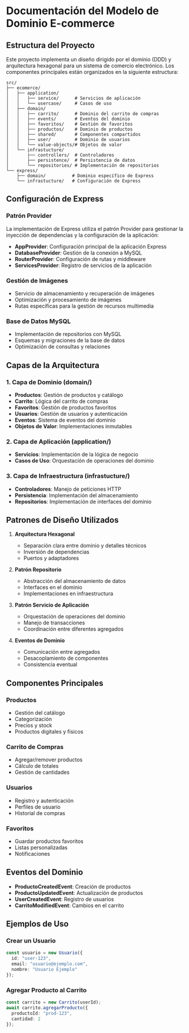 # Documentación del Modelo de Dominio E-commerce

## Estructura del Proyecto

Este proyecto implementa un diseño dirigido por el dominio (DDD) y arquitectura hexagonal para un sistema de comercio electrónico. Los componentes principales están organizados en la siguiente estructura:

```
src/
├── ecomerce/
│   ├── application/
│   │   ├── service/      # Servicios de aplicación
│   │   └── usercase/     # Casos de uso
│   ├── domain/
│   │   ├── carrito/      # Dominio del carrito de compras
│   │   ├── events/       # Eventos del dominio
│   │   ├── favoritos/    # Gestión de favoritos
│   │   ├── productos/    # Dominio de productos
│   │   ├── shared/       # Componentes compartidos
│   │   ├── user/         # Dominio de usuarios
│   │   └── value-objects/# Objetos de valor
│   └── infrastucture/
│       ├── controllers/  # Controladores
│       ├── persistence/  # Persistencia de datos
│       └── repositories/ # Implementación de repositorios
└── express/
    ├── domain/          # Dominio específico de Express
    └── infrastucture/   # Configuración de Express
```

## Configuración de Express

### Patrón Provider
La implementación de Express utiliza el patrón Provider para gestionar la inyección de dependencias y la configuración de la aplicación:

- **AppProvider**: Configuración principal de la aplicación Express
- **DatabaseProvider**: Gestión de la conexión a MySQL
- **RouterProvider**: Configuración de rutas y middleware
- **ServicesProvider**: Registro de servicios de la aplicación

### Gestión de Imágenes
- Servicio de almacenamiento y recuperación de imágenes
- Optimización y procesamiento de imágenes
- Rutas específicas para la gestión de recursos multimedia

### Base de Datos MySQL
- Implementación de repositorios con MySQL
- Esquemas y migraciones de la base de datos
- Optimización de consultas y relaciones

## Capas de la Arquitectura

### 1. Capa de Dominio (domain/)
- **Productos**: Gestión de productos y catálogo
- **Carrito**: Lógica del carrito de compras
- **Favoritos**: Gestión de productos favoritos
- **Usuarios**: Gestión de usuarios y autenticación
- **Eventos**: Sistema de eventos del dominio
- **Objetos de Valor**: Implementaciones inmutables

### 2. Capa de Aplicación (application/)
- **Servicios**: Implementación de la lógica de negocio
- **Casos de Uso**: Orquestación de operaciones del dominio

### 3. Capa de Infraestructura (infrastucture/)
- **Controladores**: Manejo de peticiones HTTP
- **Persistencia**: Implementación del almacenamiento
- **Repositorios**: Implementación de interfaces del dominio

## Patrones de Diseño Utilizados

1. **Arquitectura Hexagonal**
   - Separación clara entre dominio y detalles técnicos
   - Inversión de dependencias
   - Puertos y adaptadores

2. **Patrón Repositorio**
   - Abstracción del almacenamiento de datos
   - Interfaces en el dominio
   - Implementaciones en infraestructura

3. **Patrón Servicio de Aplicación**
   - Orquestación de operaciones del dominio
   - Manejo de transacciones
   - Coordinación entre diferentes agregados

4. **Eventos de Dominio**
   - Comunicación entre agregados
   - Desacoplamiento de componentes
   - Consistencia eventual

## Componentes Principales

### Productos
- Gestión del catálogo
- Categorización
- Precios y stock
- Productos digitales y físicos

### Carrito de Compras
- Agregar/remover productos
- Cálculo de totales
- Gestión de cantidades

### Usuarios
- Registro y autenticación
- Perfiles de usuario
- Historial de compras

### Favoritos
- Guardar productos favoritos
- Listas personalizadas
- Notificaciones

## Eventos del Dominio

- **ProductoCreatedEvent**: Creación de productos
- **ProductoUpdatedEvent**: Actualización de productos
- **UserCreatedEvent**: Registro de usuarios
- **CarritoModifiedEvent**: Cambios en el carrito

## Ejemplos de Uso

### Crear un Usuario
```typescript
const usuario = new Usuario({
  id: "user-123",
  email: "usuario@ejemplo.com",
  nombre: "Usuario Ejemplo"
});
```

### Agregar Producto al Carrito
```typescript
const carrito = new Carrito(userId);
await carrito.agregarProducto({
  productoId: "prod-123",
  cantidad: 2
});
```
